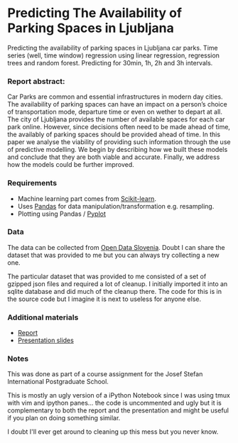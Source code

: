 # Predicting The Availability of Parking Spaces in Ljubljana


Predicting the availability of parking spaces in Ljubljana car parks.
Time series (well, time window) regression using linear regression, regression trees and random forest.
Predicting for 30min, 1h, 2h and 3h intervals.

### Report abstract:
Car Parks are common and essential infrastructures in modern day cities. The availability of parking spaces can have an impact on a person’s choice of transportation mode, departure time or even on wether to depart at all. The city of Ljubljana provides the number of available spaces for each car park online. However, since decisions often need to be made ahead of time, the availably of parking spaces should be provided ahead of time. In this paper we analyse the viability of providing such information through the use of predictive modelling. We begin by describing how we built these models and conclude that they are both viable and accurate. Finally, we address how the models could be further improved.

### Requirements

* Machine learning part comes from [Scikit-learn](http://scikit-learn.org).
* Uses [Pandas](http://pandas.pydata.org/) for data manipulation/transformation e.g. resampling.
* Plotting using Pandas / [Pyplot](http://matplotlib.org)

### Data
The data can be collected from [Open Data Slovenia](http://opendata.si). Doubt I can share the dataset that was provided to me but you can always try collecting a new one.

The particular dataset that was provided to me consisted of a set of gzipped json files and required a lot of cleanup. I initially imported it into an sqlite database and did much of the cleanup there. The code for this is in the source code but I imagine it is next to useless for anyone else.


### Additional materials
* [Report](http://www.scribd.com/doc/197263647/PREDICTING-THE-AVAILABILITY-OF-PARKING-SPACES-IN-LJUBLJANA)
* [Presentation slides](http://www.scribd.com/doc/197262974/Predicting-The-Availability-of-Parking-Spaces-in-Ljubljana)


### Notes
This was done as part of a course assignment for the Josef Stefan International Postgraduate School.

This is mostly an ugly version of a iPython Notebook since I was using tmux with vim and ipython panes... the code is uncommented and ugly but it is complementary to both the report and the presentation and might be useful if you plan on doing something similar.

I doubt I'll ever get around to cleaning up this mess but you never know.
